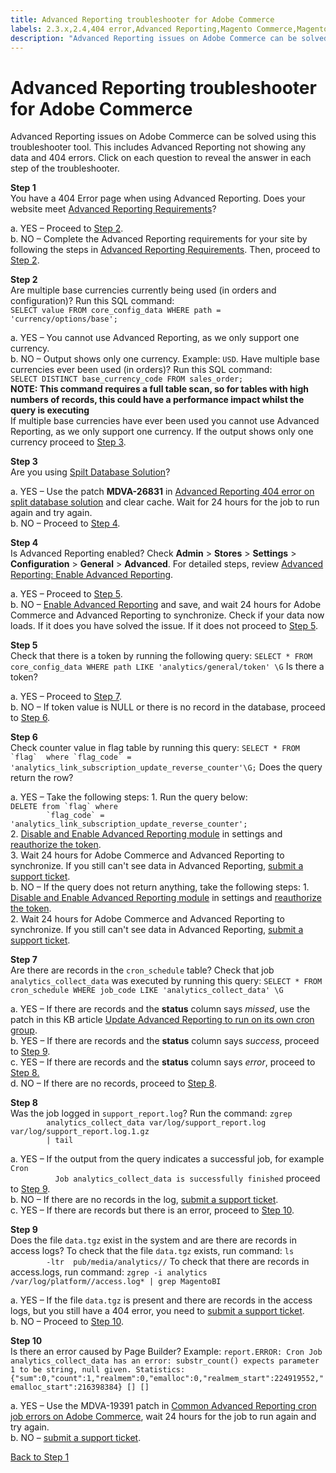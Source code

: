 ```yaml
---
title: Advanced Reporting troubleshooter for Adobe Commerce
labels: 2.3.x,2.4,404 error,Advanced Reporting,Magento Commerce,Magento Commerce Cloud,troubleshooting,Adobe Commerce,on-premises,cloud infrastructure
description: "Advanced Reporting issues on Adobe Commerce can be solved using this troubleshooter tool. This includes Advanced Reporting not showing any data and 404 errors. Click on each question to reveal the answer in each step of the troubleshooter."
---
```


# Advanced Reporting troubleshooter for Adobe Commerce

Advanced Reporting issues on Adobe Commerce can be solved using this troubleshooter tool. This includes Advanced Reporting not showing any data and 404 errors. Click on each question to reveal the answer in each step of the troubleshooter.
<!---------This opens the main level that holds everything.--------------->
<div class="zd-accordion">
<!---------This is one whole accordion panel.--------------->
<div id="zd-accordion-1" class="zd-accordion-panel">
<strong>Step 1</strong>
<div class="zd-accordion-section">You have a 404 Error page when using Advanced Reporting. Does your website meet <a href="https://docs.magento.com/user-guide/reports/advanced-reporting.html#requirements">Advanced Reporting Requirements</a>?</div>
<p class="zd-accordion-text">a. YES &ndash;  Proceed to <a class="accordion-anchor" href="#zd-accordion-2">Step 2</a>.<br>b. NO &ndash;  Complete the Advanced Reporting requirements for your site by following the steps in <a href="https://docs.magento.com/user-guide/reports/advanced-reporting.html#requirements">Advanced Reporting Requirements</a>. Then, proceed to <a class="accordion-anchor" href="#zd-accordion-2">Step 2</a>.</p>
</div>
<!---------This is one whole accordion panel.--------------->
<div id="zd-accordion-2" class="zd-accordion-panel">
<strong>Step 2</strong>
<div class="zd-accordion-section">Are multiple base currencies currently being used (in orders and configuration)? Run this SQL command:<code><br>SELECT value FROM core_config_data WHERE path = 'currency/options/base';</code>
</div>
<p class="zd-accordion-text">a. YES &ndash;  You cannot use Advanced Reporting, as we only support one currency. <br>b. NO &ndash;  Output shows only one currency. Example: <code>USD</code>. Have multiple base currencies ever been used (in orders)? Run this SQL command:<br>
<code>SELECT DISTINCT base_currency_code FROM sales_order;</code><br>
<strong>NOTE: This command requires a full table scan, so for tables with high numbers of records, this could have a performance impact whilst the query is executing</strong><br> If multiple base currencies have ever been used you cannot use Advanced Reporting, as we only support one currency. If the output shows only one currency proceed to <a class="accordion-anchor" href="#zd-accordion-3">Step 3</a>.</p>
</div>
<!---------This is one whole accordion panel.--------------->
<div id="zd-accordion-3" class="zd-accordion-panel">
<strong>Step 3</strong>
<div class="zd-accordion-section">Are you using <a href="https://devdocs.magento.com/guides/v2.3/config-guide/multi-master/multi-master.html">Spilt Database Solution</a>?</div>
<p class="zd-accordion-text">a. YES &ndash;   Use the patch <strong>MDVA-26831</strong> in <a href="https://support.magento.com/hc/en-us/articles/360044725072-Advanced-Reporting-404-error-on-split-database-solution">Advanced Reporting 404 error on split database solution</a> and clear cache. Wait for 24 hours for the job to run again and try again.<br>b. NO &ndash;   Proceed to <a class="accordion-anchor" href="#zd-accordion-4">Step 4</a>.</p>
</div>
<!---------This is one whole accordion panel.--------------->
<div id="zd-accordion-4" class="zd-accordion-panel">
<strong>Step 4</strong>
<div class="zd-accordion-section">Is Advanced Reporting enabled? Check <strong>Admin</strong> > <strong>Stores</strong> > <strong>Settings</strong> > <strong>Configuration</strong> > <strong>General</strong> > <strong>Advanced</strong>. For detailed steps, review <a href="https://docs.magento.com/user-guide/reports/advanced-reporting.html#step-1-enable-advanced-reporting">Advanced Reporting: Enable Advanced Reporting</a>.</div>
<p class="zd-accordion-text">a. YES &ndash;   Proceed to <a class="accordion-anchor" href="#zd-accordion-5">Step 5</a>.<br>b. NO &ndash;  <a href="https://docs.magento.com/user-guide/reports/advanced-reporting.html#step-1-enable-advanced-reporting">Enable Advanced Reporting</a> and save, and wait 24 hours for Adobe Commerce and Advanced Reporting to synchronize. Check if your data now loads. If it does you have solved the issue. If it does not proceed to <a class="accordion-anchor" href="#zd-accordion-5">Step 5</a>.</p>
</div>
<p></p>
<!---------This is one whole accordion panel.--------------->
<div id="zd-accordion-5" class="zd-accordion-panel">
<strong>Step 5</strong>
<div class="zd-accordion-section">Check that there is a token by running the following query: <code>SELECT * FROM core_config_data WHERE path LIKE 'analytics/general/token' \G</code> Is there a token?</div>
<p class="zd-accordion-text">a. YES &ndash;   Proceed to <a class="accordion-anchor" href="#zd-accordion-7">Step 7</a>. <br>b. NO &ndash;   If token value is NULL or there is no record in the database, proceed to <a class="accordion-anchor" href="#zd-accordion-6">Step 6</a>.</p>
</div>
<p></p>
<!---------This is one whole accordion panel.--------------->
<div id="zd-accordion-6" class="zd-accordion-panel">
<strong>Step 6</strong>
<div class="zd-accordion-section">Check counter value in flag table by running this query: <code>SELECT * FROM `flag`  where `flag_code` = 'analytics_link_subscription_update_reverse_counter'\G;</code> Does the query return the row?</div>
<p class="zd-accordion-text">a. YES &ndash;  Take the following steps:    1. Run the query below: <br><code>DELETE from `flag` where
        `flag_code` =  'analytics_link_subscription_update_reverse_counter';</code><br>2. <a href="https://docs.magento.com/user-guide/reports/advanced-reporting.html#step-1-enable-advanced-reporting">Disable and Enable Advanced Reporting module</a> in settings and <a href="https://docs.magento.com/user-guide/reports/advanced-reporting.html#verify-that-the-integration-is-active">reauthorize the token</a>.<br>  3. Wait 24 hours for Adobe Commerce and Advanced Reporting to synchronize. If you still can't see data in Advanced Reporting, <a href="https://support.magento.com/hc/en-us/articles/360019088251">submit a support ticket</a>. <br>b. NO &ndash;   If the query does not return anything, take the following steps:   1. <a href="https://docs.magento.com/user-guide/reports/advanced-reporting.html#step-1-enable-advanced-reporting">Disable and Enable Advanced Reporting module</a> in settings and <a href="https://docs.magento.com/user-guide/reports/advanced-reporting.html#verify-that-the-integration-is-active">reauthorize the token</a>.  <br> 2. Wait 24 hours for Adobe Commerce and Advanced Reporting to synchronize. If you still can't see data in Advanced Reporting, <a href="https://support.magento.com/hc/en-us/articles/360019088251">submit a support ticket</a>.</p>
</div>
<p></p>
<!---------This is one whole accordion panel.--------------->
<div id="zd-accordion-7" class="zd-accordion-panel">
<strong>Step 7</strong>
<div class="zd-accordion-section">Are there are records in the <code>cron_schedule</code> table? Check that job <code>analytics_collect_data</code> was executed by running this query: <code>SELECT * FROM cron_schedule WHERE job_code LIKE 'analytics_collect_data' \G</code>
</div>
<p class="zd-accordion-text">a. YES &ndash;   If there are records and the <strong>status</strong> column says <em>missed</em>, use the patch in this KB article <a href="https://support.magento.com/hc/en-us/articles/360037681092">Update Advanced Reporting to run on its own cron group</a>.
<br>b. YES &ndash;   If there are records and the <strong>status</strong> column says <em>success</em>, proceed to <a class="accordion-anchor" href="#zd-accordion-9">Step 9</a>.
<br>c. YES &ndash;  If there are records and the <strong>status</strong> column says <em>error</em>, proceed to <a class="accordion-anchor" href="#zd-accordion-8">Step 8.</a>
<br>d. NO &ndash;   If there are no records, proceed to <a class="accordion-anchor" href="#zd-accordion-8">Step 8</a>.</p>
</div>
<!---------This is one whole accordion panel.--------------->
<div id="zd-accordion-8" class="zd-accordion-panel">
<strong>Step 8</strong>
<div class="zd-accordion-section">Was the job logged in <code>support_report.log</code>? Run the command: <code>zgrep
        analytics_collect_data var/log/support_report.log var/log/support_report.log.1.gz
        | tail</code>
</div>
<p class="zd-accordion-text">a. YES &ndash;  If the output from the query indicates a successful job, for example <code>Cron
          Job analytics_collect_data is successfully finished</code> proceed to <a class="accordion-anchor" href="#zd-accordion-9">Step 9</a>.<br>b. NO  &ndash;   If there are no records in the log, <a href="https://support.magento.com/hc/en-us/articles/360019088251">submit a support ticket</a>.<br>c. YES  &ndash;  If there are records but there is an error, proceed to <a class="accordion-anchor" href="#zd-accordion-10">Step 10</a>.</p>
</div>
<!---------This is one whole accordion panel.--------------->
<div id="zd-accordion-9" class="zd-accordion-panel">
<strong>Step 9</strong>
<div class="zd-accordion-section">Does the file <code>data.tgz</code> exist in the system and are there are records in access logs? To check that the file <code>data.tgz</code> exists, run command: <code>ls
        -ltr  pub/media/analytics/<there should be a directory with
        hash name>/</code> To check that there are records in access.logs, run command: <code>zgrep -i analytics  /var/log/platform/<PATH to access log>/access.log* | grep MagentoBI</code>
</div>
<p class="zd-accordion-text">a. YES &ndash;  If the file <code>data.tgz</code> is present and there are records in the access logs, but you still have a 404 error, you need to <a href="https://support.magento.com/hc/en-us/articles/360019088251">submit a support ticket</a>.<br>b. NO &ndash;  Proceed to <a class="accordion-anchor" href="#zd-accordion-10">Step 10</a>.</p>
</div>
<!---------This is one whole accordion panel.--------------->
<div id="zd-accordion-9" class="zd-accordion-panel">
<strong>Step 10</strong>
<div class="zd-accordion-section">Is there an error caused by Page Builder? Example: <code>report.ERROR: Cron Job analytics_collect_data has an error: substr_count() expects parameter 1 to be string, null given. Statistics: {"sum":0,"count":1,"realmem":0,"emalloc":0,"realmem_start":224919552,"emalloc_start":216398384} [] []</code>
</div>
<p class="zd-accordion-text">a. YES &ndash;  Use the MDVA-19391 patch in <a href="https://support.magento.com/hc/en-us/articles/360044350992">Common Advanced Reporting cron job errors on Adobe Commerce</a>, wait 24 hours for the job to run again and try again. <br>b. NO &ndash;  <a href="https://support.magento.com/hc/en-us/articles/360019088251">submit a support ticket</a>.</p>
</div>
<p><a href="#zd-accordion-1">Back to Step 1</a></p>
</div>
</div>
</div>